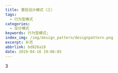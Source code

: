 ```yaml
---
title: 重拾设计模式（三）
tags:
  - 行为型模式
categories:
  - 设计模式
keywords: 行为型模式;
index_img: /img/design_pattern/designpattern.png
excerpt: 补充
abbrlink: bd826a18
date: 2019-04-16 19:06:03
---
```




3